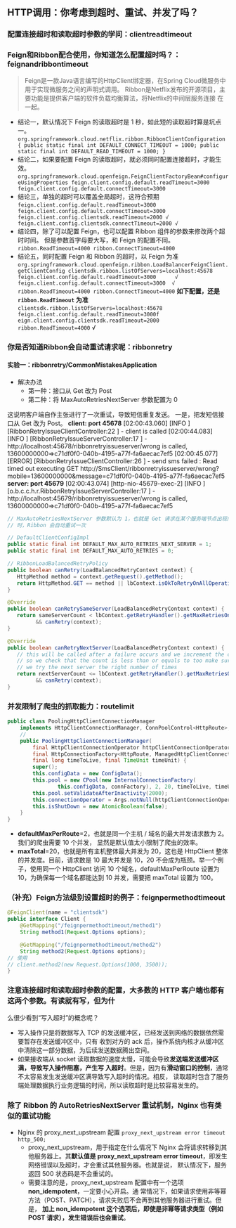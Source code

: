 ## HTTP调用：你考虑到超时、重试、并发了吗？
### 配置连接超时和读取超时参数的学问：clientreadtimeout
### Feign和Ribbon配合使用，你知道怎么配置超时吗？：feignandribbontimeout
> Feign是一款Java语言编写的HttpClient绑定器，在Spring Cloud微服务中用于实现微服务之间的声明式调用。
> Ribbon是Netflix发布的开源项目，主要功能是提供客户端的软件负载均衡算法，将Netflix的中间层服务连接
> 在一起。

- 结论一，默认情况下 Feign 的读取超时是 1 秒，如此短的读取超时算是坑点一。
`org.springframework.cloud.netflix.ribbon.RibbonClientConfiguration {
    public static final int DEFAULT_CONNECT_TIMEOUT = 1000;
    public static final int DEFAULT_READ_TIMEOUT = 1000;
}`
- 结论二，如果要配置 Feign 的读取超时，就必须同时配置连接超时，才能生效。
`org.springframework.cloud.openfeign.FeignClientFactoryBean#configureUsingProperties
feign.client.config.default.readTimeout=3000
feign.client.config.default.connectTimeout=3000`
- 结论三，单独的超时可以覆盖全局超时，这符合预期
`feign.client.config.default.readTimeout=3000
feign.client.config.default.connectTimeout=3000
feign.client.config.clientsdk.readTimeout=2000 √
feign.client.config.clientsdk.connectTimeout=2000 √`
- 结论四，除了可以配置 Feign，也可以配置 Ribbon 组件的参数来修改两个超时时间。
但是参数首字母要大写，和 Feign 的配置不同。
`ribbon.ReadTimeout=4000
ribbon.ConnectTimeout=4000`
- 结论五，同时配置 Feign 和 Ribbon 的超时，以 Feign 为准
`org.springframework.cloud.openfeign.ribbon.LoadBalancerFeignClient.getClientConfig
clientsdk.ribbon.listOfServers=localhost:45678
feign.client.config.default.readTimeout=3000      √
feign.client.config.default.connectTimeout=3000  √
ribbon.ReadTimeout=4000
ribbon.ConnectTimeout=4000`
**如下配置，还是 `ribbon.ReadTimeout` 为准**
`clientsdk.ribbon.listOfServers=localhost:45678
feign.client.config.default.readTimeout=3000f
eign.client.config.clientsdk.readTimeout=2000
ribbon.ReadTimeout=4000` √

### 你是否知道Ribbon会自动重试请求呢：ribbonretry
#### 实验一：ribbonretry/CommonMistakesApplication
- 解决办法
    - 第一种：接口从 Get 改为 Post
    - 第二种：将 MaxAutoRetriesNextServer 参数配置为 0
    
这说明客户端自作主张进行了一次重试，导致短信重复发送。
一是，把发短信接口从 Get 改为 Post。
**client: port 45678**
[02:00:43.060] [INFO ] [RibbonRetryIssueClientController:22  ] - client is called
[02:00:44.083] [INFO ] [RibbonRetryIssueServerController:17  ] - http://localhost:45678/ribbonretryissueserver/wrong is called, 13600000000=>c71df0f0-040b-4195-a77f-fa6aecac7ef5
[02:00:45.077] [ERROR] [RibbonRetryIssueClientController:26  ] - send sms failed : Read timed out executing GET http://SmsClient/ribbonretryissueserver/wrong?mobile=13600000000&message=c71df0f0-040b-4195-a77f-fa6aecac7ef5
**server: port 45679**
[02:00:43.074] [http-nio-45679-exec-2] [INFO ] [o.b.c.c.h.r.RibbonRetryIssueServerController:17  ] - http://localhost:45679/ribbonretryissueserver/wrong is called, 13600000000=>c71df0f0-040b-4195-a77f-fa6aecac7ef5

```java
// MaxAutoRetriesNextServer 参数默认为 1，也就是 Get 请求在某个服务端节点出现问题（比如读取超时）
// 时，Ribbon 会自动重试一次

// DefaultClientConfigImpl
public static final int DEFAULT_MAX_AUTO_RETRIES_NEXT_SERVER = 1;
public static final int DEFAULT_MAX_AUTO_RETRIES = 0;

// RibbonLoadBalancedRetryPolicy
public boolean canRetry(LoadBalancedRetryContext context) {
   HttpMethod method = context.getRequest().getMethod();
   return HttpMethod.GET == method || lbContext.isOkToRetryOnAllOperations();
}

@Override
public boolean canRetrySameServer(LoadBalancedRetryContext context) {
   return sameServerCount < lbContext.getRetryHandler().getMaxRetriesOnSameServer()
         && canRetry(context);
}

@Override
public boolean canRetryNextServer(LoadBalancedRetryContext context) {
   // this will be called after a failure occurs and we increment the counter
   // so we check that the count is less than or equals to too make sure
   // we try the next server the right number of times
   return nextServerCount <= lbContext.getRetryHandler().getMaxRetriesOnNextServer()
         && canRetry(context);
}
```

### 并发限制了爬虫的抓取能力：routelimit
```java
public class PoolingHttpClientConnectionManager
    implements HttpClientConnectionManager, ConnPoolControl<HttpRoute>, Closeable {
    // 
    public PoolingHttpClientConnectionManager(
        final HttpClientConnectionOperator httpClientConnectionOperator,
        final HttpConnectionFactory<HttpRoute, ManagedHttpClientConnection> connFactory,
        final long timeToLive, final TimeUnit timeUnit) {
        super();
        this.configData = new ConfigData();
        this.pool = new CPool(new InternalConnectionFactory(
                this.configData, connFactory), 2, 20, timeToLive, timeUnit);
        this.pool.setValidateAfterInactivity(2000);
        this.connectionOperator = Args.notNull(httpClientConnectionOperator, "HttpClientConnectionOperator");
        this.isShutDown = new AtomicBoolean(false);
    }
}
```
- **defaultMaxPerRoute**=2，也就是同一个主机 / 域名的最大并发请求数为 2。我们的爬虫需要 10 个并发，
显然是默认值太小限制了爬虫的效率。
- **maxTotal**=20，也就是所有主机整体最大并发为 20，这也是 HttpClient 整体的并发度。目前，请求数是 10 
最大并发是 10，20 不会成为瓶颈。举一个例子，使用同一个 HttpClient 访问 10 个域名，defaultMaxPerRoute 
设置为 10，为确保每一个域名都能达到 10 并发，需要把 maxTotal 设置为 100。

### （补充）Feign方法级别设置超时的例子：feignpermethodtimeout
```java
@FeignClient(name = "clientsdk")
public interface Client {
    @GetMapping("/feignpermethodtimeout/method1")
    String method1(Request.Options options);

    @GetMapping("/feignpermethodtimeout/method2")
    String method2(Request.Options options);
// 使用 
// client.method2(new Request.Options(1000, 3500));
}
```

### 注意连接超时和读取超时参数的配置，大多数的 HTTP 客户端也都有这两个参数。有读就有写，但为什
么很少看到“写入超时”的概念呢？
- 写入操作只是将数据写入 TCP 的发送缓冲区，已经发送到网络的数据依然需要暂存在发送缓冲区中，只有
收到对方的 ack 后，操作系统内核才从缓冲区中清除这一部分数据，为后续发送数据腾出空间。
- 如果接收端从 socket 读取数据的速度太慢，可能会导致**发送端发送缓冲区满，导致写入操作阻塞，产生写
入超时**。但是，因为有**滑动窗口的控制**，通常不太容易发生发送缓冲区满导致写入超时的情况。相反，
读取超时包含了服务端处理数据执行业务逻辑的时间，所以读取超时是比较容易发生的。

### 除了 Ribbon 的 AutoRetriesNextServer 重试机制，Nginx 也有类似的重试功能
- Nginx 的 proxy_next_upstream 配置
`proxy_next_upstream error timeout http_500;`
    - proxy_next_upstream，用于指定在什么情况下 Nginx 会将请求转移到其他服务器上。其**默认值是 
    proxy_next_upstream error timeout**，即发生网络错误以及超时，才会重试其他服务器。也就是说，
    默认情况下，服务返回 500 状态码是不会重试的。 
    - 需要注意的是，proxy_next_upstream 配置中有一个选项 **non_idempotent**，一定要小心开启。通
    常情况下，如果请求使用非等幂方法（POST、PATCH），请求失败后不会再到其他服务器进行重试。但是，
    **加上 non_idempotent 这个选项后，即使是非幂等请求类型（例如 POST 请求），发生错误后也会重试**。